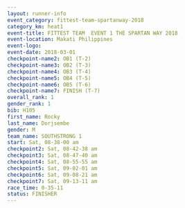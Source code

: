 ```yaml
---
layout: runner-info 
event_category: fittest-team-spartanway-2018 
category_km: heat1 
event-title: FITTEST TEAM  EVENT 1 THE SPARTAN WAY 2018 
event-location: Makati Philippines 
event-logo: 
event-date: 2018-03-01 
checkpoint-name2: OB1 (T-2) 
checkpoint-name3: OB2 (T-3) 
checkpoint-name4: OB3 (T-4) 
checkpoint-name5: OB4 (T-5) 
checkpoint-name6: OB5 (T-6) 
checkpoint-name7: FINISH (T-7) 
overall_rank: 1
gender_rank: 1
bib: H105
first_name: Rocky
last_name: Dorjsembe
gender: M
team_name: SOUTHSTRONG 1
start: Sat, 08-38-00 am
checkpoint2: Sat, 08-42-38 am
checkpoint3: Sat, 08-47-40 am
checkpoint4: Sat, 08-55-55 am
checkpoint5: Sat, 09-02-01 am
checkpoint6: Sat, 09-08-21 am
checkpoint7: Sat, 09-13-11 am
race_time: 0-35-11
status: FINISHER
---
```

